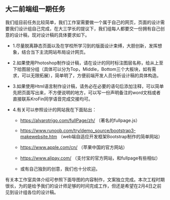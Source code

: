 ## 大二前端组一期任务 


我们组目前任务比较简单，我们工作室需要做一个属于自己的网页，页面的设计需要我们设计组自己完成，在大三学长的提议下，我们组每人都要交一份拥有自己创意的设计稿，现对设计稿的具体要求如下。

* 1.尽量脱离静态页面以及在学校所学习到的版面设计束缚，大胆创新，发挥想象，结合当下主流网站布局设计网页。

* 2.如果使用Photoshop制作设计稿，请在设计的同时标注图层名称，给从上至下给图层分组（具体可以分为Top，Middle，Bottom三个大板块，如有需求，可以无限拓展），简单明了，方便前端开发人员分析设计稿的具体构造。

* 3.如果使用Html语言制作设计稿，请务必在必要的语句后添加注释，可以简单先把页面写出来，不方便说明的地方，可以写一份声明备注的word文档或者直接联系KroFin同学语音完成交接均可。

* 4.有关可以参照设计的网站我在下面贴出：

  * https://alvarotrigo.com/fullPage/zh/  （著名的fullpage.js）

  * https://www.runoob.com/try/demo_source/bootstrap3-makewebsite.htm （web端自适应开发框架Bootstrap制作的简单网站）

  * https://www.apple.com/cn/  （苹果中国的官方网站）

  * https://www.alipay.com/   （支付宝的官方网站，和fullpage有些相似）

  * 或有自己独到的创意，我们也十分欢迎。

有关本工作室具体介绍可参照下面导图的内容制作，文案独立完成。本次工程时期很长，为的是给予我们的设计师足够的时间完成工作，但还是希望在2月4日之前见到设计组各位的设计稿。



